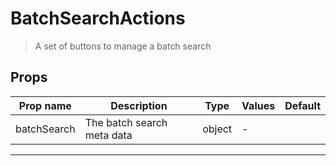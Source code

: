 # BatchSearchActions

> A set of buttons to manage a batch search

## Props

| Prop name   | Description                | Type   | Values | Default |
| ----------- | -------------------------- | ------ | ------ | ------- |
| batchSearch | The batch search meta data | object | -      |         |

---
